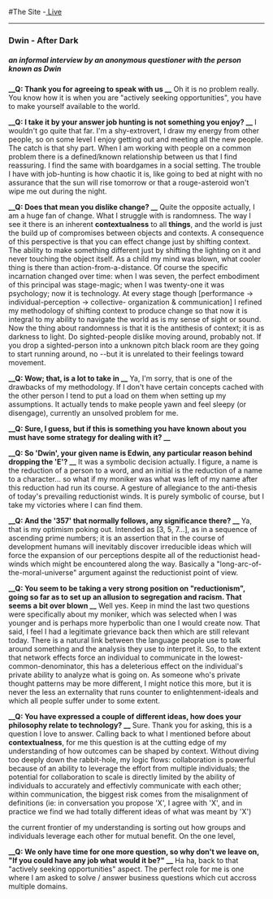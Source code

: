 #The Site -[ Live](http://dwin357.github.io/)

----

### Dwin - After Dark
##### an informal interview by an anonymous questioner with the person known as Dwin 

**__Q: Thank you for agreeing to speak with us __**
Oh it is no problem really.  You know how it is when you are "actively seeking opportunities", you have to make yourself available to the world.

**__Q: I take it by your answer job hunting is not something you enjoy? __**
I wouldn't go quite that far.  I'm a shy-extrovert, I draw my energy from other people, so on some level I enjoy getting out and meeting all the new people.  The catch is that shy part.  When I am working with people on a common problem there is a defined/known relationship between us that I find reassuring.  I find the same with boardgames in a social setting.  The trouble I have with job-hunting is how chaotic it is, like going to bed at night with no assurance that the sun will rise tomorrow or that a rouge-asteroid won't wipe me out during the night.

**__Q: Does that mean you dislike change? __**
Quite the opposite actually, I am a huge fan of change.  What I struggle with is randomness.  The way I see it there is an inherent **contextualness** to all **things**, and the world is just the build up of compromises between objects and contexts.  A consequence of this perspective is that you can effect change just by shifting context.  The ability to make something different just by shifting the lighting on it and never touching the object itself.  As a child my mind was blown, what cooler thing is there than action-from-a-distance.  Of course the specific incarnation changed over time: when I was seven, the perfect embodiment of this principal was stage-magic; when I was twenty-one it was psychology; now it is technology.  At every stage though [performance -> individual-perception -> collective- organization & communication] I refined my methodology of shifting context to produce change so that now it is integral to my ability to navigate the world as is my sense of sight or sound.  Now the thing about randomness is that it is the antithesis of context; it is as darkness to light.  Do sighted-people dislike moving around, probably not.  If you drop a sighted-person into a unknown pitch black room are they going to start running around, no --but it is unrelated to their feelings toward movement.

**__Q: Wow; that, is a lot to take in __**
Ya, I'm sorry, that is one of the drawbacks of my methodology.  If I don't have certain concepts cached with the other person I tend to put a load on them when setting up my assumptions.  It actually tends to make people yawn and feel sleepy (or disengage), currently an unsolved problem for me.

**__Q: Sure, I guess, but if this is something you have known about you must have some strategy for dealing with it? __**


**__Q: So 'Dwin', your given name is Edwin, any particular reason behind dropping the 'E'? __**
It was a symbolic decision actually.  I figure, a name is the reduction of a person to a word, and an initial is the reduction of a name to a character... so what if my moniker  was what was left of my name after this reduction had run its course.  A gesture of allegiance to the anti-thesis of today's prevailing reductionist winds.  It is purely symbolic of course, but I take my victories where I can find them.

**__Q: And the '357' that normally follows, any significance there? __**
Ya, that is my optimism poking out.  Intended as [3, 5, 7...], as in a sequence of ascending prime numbers; it is an assertion that in the course of development humans will inevitably discover irreducible ideas which will force the expansion of our perceptions despite all of the reductionist head-winds which might be encountered along the way.  Basically a "long-arc-of-the-moral-universe" argument against the reductionist point of view.

**__Q: You seem to be taking a very strong position on "reductionism", going so far as to set up an allusion to segregation and racism.  That seems a bit over blown __**
Well yes.  Keep in mind the last two questions were specifically about my moniker, which was selected when I was younger and is perhaps more hyperbolic than one I would create now.  That said, I feel I had a legitimate grievance back then which are still relevant today.  There is a natural link between the language people use to talk around something and the analysis they use to interpret it.  So, to the extent that network effects force an individual to communicate in the lowest-common-denominator, this has a deleterious effect on the individual's private ability to analyze what is going on.  As someone who's private thought patterns may be more different, I might notice this more, but it is never the less an externality that runs counter to enlightenment-ideals and which all people suffer under to some extent.

**__Q: You have expressed a couple of different ideas, how does your philosophy relate to technology? __**
Sure.  Thank you for asking, this is a question I love to answer.  Calling back to what I mentioned before about **contextualness**, for me this question is at the cutting edge of my understanding of how outcomes can be shaped by context.  Without diving too deeply down the rabbit-hole, my logic flows: 
collaboration is powerful because of an ability to leverage the effort from multiple individuals; 
  the potential for collaboration to scale is directly limited by the ability of individuals to accurately and effectivly communicate with each other;  
    within communication, the biggest risk comes from the misalignment of definitions (ie: in conversation you propose 'X', I agree with 'X', and in practice we find we had totally different ideas of what was meant by 'X') 




the current frontier of my understanding is sorting out how groups and individuals leverage each other for mutual benefit.  On the one level, 

**__Q: We only have time for one more question, so why don't we leave on, "If you could have any job what would it be?" __**
Ha ha, back to that "actively seeking opportunities" aspect.  The perfect role for me is one where I am asked to solve / answer business questions which cut accross multiple domains.  